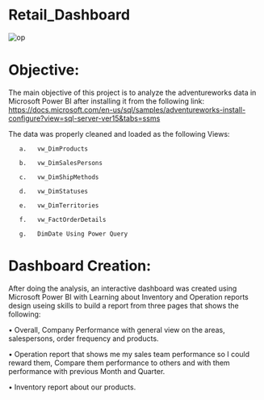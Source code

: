 # Retail_Dashboard

![op](https://github.com/shimaadaowd/Retail_Dashboard/assets/81235048/55656ee8-36a8-4df9-99a9-064882b77992)

# Objective:
The main objective of this project is to analyze the adventureworks data in Microsoft Power BI after installing it from the following link:<br>
https://docs.microsoft.com/en-us/sql/samples/adventureworks-install-configure?view=sql-server-ver15&tabs=ssms


The data was properly cleaned and loaded as the following Views:

       a.	vw_DimProducts
       
       b.	vw_DimSalesPersons
       
       c.	vw_DimShipMethods
       
       d.	vw_DimStatuses
       
       e.	vw_DimTerritories
       
       f.	vw_FactOrderDetails
       
       g.	DimDate Using Power Query


         
# Dashboard Creation:
After doing the analysis, an interactive dashboard was created using Microsoft Power BI with Learning about Inventory and Operation reports design useing skills to build a report from three pages that shows the following:

•	Overall, Company Performance with general view on the areas, salespersons, order frequency and products.

•	Operation report that shows me my sales team performance so I could reward them, Compare them performance to others and with them performance with previous Month and Quarter.

•	Inventory report about our products.
